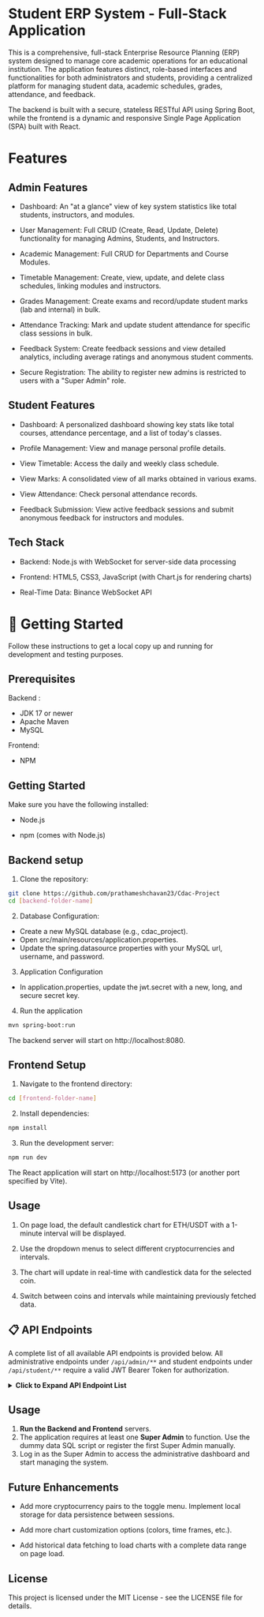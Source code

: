 
# Student ERP System - Full-Stack Application

This is a comprehensive, full-stack Enterprise Resource Planning (ERP) system designed to manage core academic operations for an educational institution. The application features distinct, role-based interfaces and functionalities for both administrators and students, providing a centralized platform for managing student data, academic schedules, grades, attendance, and feedback.

The backend is built with a secure, stateless RESTful API using Spring Boot, while the frontend is a dynamic and responsive Single Page Application (SPA) built with React.






# Features


## Admin Features

- Dashboard: An "at a glance" view of key system statistics like total students, instructors, and modules.

- User Management: Full CRUD (Create, Read, Update, Delete) functionality for managing Admins, Students, and Instructors.

- Academic Management: Full CRUD for Departments and Course Modules.

- Timetable Management: Create, view, update, and delete class schedules, linking modules and instructors.

- Grades Management: Create exams and record/update student marks (lab and internal) in bulk.

- Attendance Tracking: Mark and update student attendance for specific class sessions in bulk.

- Feedback System: Create feedback sessions and view detailed analytics, including average ratings and anonymous student comments.

- Secure Registration: The ability to register new admins is restricted to users with a "Super Admin" role.

## Student Features

- Dashboard: A personalized dashboard showing key stats like total courses, attendance percentage, and a list of today's classes.

- Profile Management: View and manage personal profile details.

- View Timetable: Access the daily and weekly class schedule.

- View Marks: A consolidated view of all marks obtained in various exams.

- View Attendance: Check personal attendance records.

- Feedback Submission: View active feedback sessions and submit anonymous feedback for instructors and modules.
## Tech Stack

- Backend: Node.js with WebSocket for server-side data processing

- Frontend: HTML5, CSS3, JavaScript (with Chart.js for rendering charts)

- Real-Time Data: Binance WebSocket API

# 🚀 Getting Started

Follow these instructions to get a local copy up and running for development and testing purposes.

## Prerequisites

Backend :
   - JDK 17 or newer
   - Apache Maven
   - MySQL 
 
Frontend:
   - NPM
   

## Getting Started

Make sure you have the following installed:

- Node.js

- npm (comes with Node.js)



## Backend setup 

1. Clone the repository:

```bash
git clone https://github.com/prathameshchavan23/Cdac-Project
cd [backend-folder-name]
```

2. Database Configuration:

 - Create a new MySQL database (e.g., cdac_project).
 - Open src/main/resources/application.properties.
 - Update the spring.datasource properties with your MySQL url, username, and password.
 
3. Application Configuration

- In application.properties, update the jwt.secret with a new, long, and secure secret key.

4. Run the application

```bash
mvn spring-boot:run
```
The backend server will start on http://localhost:8080.


## Frontend Setup

1. Navigate to the frontend directory:

```bash
cd [frontend-folder-name]
```

2. Install dependencies:

```bash
npm install
```

3. Run the development server:

```bash
npm run dev
```
The React application will start on http://localhost:5173 (or another port specified by Vite).
## Usage

1. On page load, the default candlestick chart for ETH/USDT with a 1-minute interval will be displayed.

2. Use the dropdown menus to select different cryptocurrencies and intervals.

3. The chart will update in real-time with candlestick data for the selected coin.

4. Switch between coins and intervals while maintaining previously fetched data.


## 📋 API Endpoints

A complete list of all available API endpoints is provided below. All administrative endpoints under `/api/admin/**` and student endpoints under `/api/student/**` require a valid JWT Bearer Token for authorization.

<details>
<summary><strong>Click to Expand API Endpoint List</strong></summary>

### Authentication

| HTTP Method | URL Path                 | Description                                      |
| :---------- | :----------------------- | :----------------------------------------------- |
| `POST`      | `/api/auth/register/admin` | (Super Admin Only) Registers a new administrator. |
| `POST`      | `/api/auth/login`          | Logs in a user and returns a JWT.                |

### Admin Management

| HTTP Method | URL Path               | Description                       |
| :---------- | :--------------------- | :-------------------------------- |
| `GET`       | `/api/admin/admins`      | Gets a list of all administrators. |
| `GET`       | `/api/admin/admins/{id}` | Gets a single administrator.      |
| `PUT`       | `/api/admin/admins/{id}` | Updates an administrator.         |
| `DELETE`    | `/api/admin/admins/{id}` | Deletes an administrator.         |

*(...and so on for all other features as detailed in the API list previously provided)*

</details>

## Usage

1.  **Run the Backend and Frontend** servers.
2.  The application requires at least one **Super Admin** to function. Use the dummy data SQL script or register the first Super Admin manually.
3.  Log in as the Super Admin to access the administrative dashboard and start managing the system.







## Future Enhancements


- Add more cryptocurrency pairs to the toggle menu.
Implement local storage for data persistence between sessions.

- Add more chart customization options (colors, time frames, etc.).

- Add historical data fetching to load charts with a complete data range on page load.





## License
This project is licensed under the MIT License - see the LICENSE file for details.


